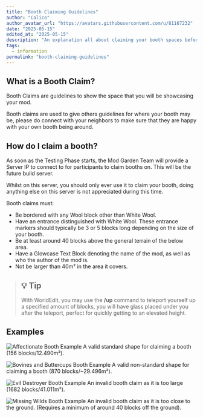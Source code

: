 ```yaml
---
title: "Booth Claiming Guidelines"
author: "Calico"
author_avatar_url: "https://avatars.githubusercontent.com/u/81167232"
date: "2025-05-15"
edited_at: "2025-05-15"
description: "An explanation all about claiming your booth spaces before the building period."
tags:
  - information
permalink: "booth-claiming-guidelines"
---
```


## What is a Booth Claim?

Booth Claims are guidelines to show the space that you will be showcasing your mod.

Booth claims are used to give others guidelines for where your booth may be, please do connect with your neighbors to make sure that they are happy with your own booth being around.

## How do I claim a booth?
As soon as the Testing Phase starts, the Mod Garden Team will provide a Server IP to connect to for participants to claim booths on. This will be the future build server.

Whilst on this server, you should only ever use it to claim your booth, doing anything else on this server is not appreciated during this time.

Booth claims must:
- Be bordered with any Wool block other than White Wool.
- Have an entrance distinguished with White Wool. These entrance markers should typically be 3 or 5 blocks long depending on the size of your booth.
- Be at least around 40 blocks above the general terrain of the below area.
- Have a Glowcase Text Block denoting the name of the mod, as well as who the author of the mod is.
- Not be larger than 40m² in the area it covers.

> ## 💡 Tip
> 
> With WorldEdit, you may use the **/up** command to teleport yourself up a specified amount of blocks, you will have glass placed under you after the teleport, perfect for quickly getting to an elevated height.

## Examples

![Affectionate Booth Example](/images/blog/affectionate_booth_example.png)
A valid standard shape for claiming a booth (156 blocks/12.490m²).

![Bovines and Buttercups Booth Example](/images/blog/bovines_booth_example.png)
A valid non-standard shape for claiming a booth (870 blocks/~29.496m²).

![Evil Destroyer Booth Example](/images/blog/evil_destroyer_booth_example.png)
An invalid booth claim as it is too large (1682 blocks/41.011m²).

![Missing Wilds Booth Example](/images/blog/missing_wilds_booth_example.png)
An invalid booth claim as it is too close to the ground. (Requires a minimum of around 40 blocks off the ground).